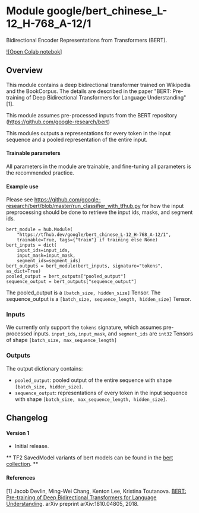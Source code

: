 # Module google/bert_chinese_L-12_H-768_A-12/1

Bidirectional Encoder Representations from Transformers (BERT).

[![Open Colab notebok]](https://colab.research.google.com/github/google-research/bert/blob/master/predicting_movie_reviews_with_bert_on_tf_hub.ipynb)

<!-- dataset: Wikipedia and BooksCorpus -->
<!-- asset-path: legacy -->
<!-- network-architecture: Transformer -->
<!-- language: en -->
<!-- fine-tunable: true -->
<!-- format: hub -->
<!-- module-type: text-embedding -->


## Overview

This module contains a deep bidirectional transformer trained on Wikipedia and
the BookCorpus. The details are described in the paper "BERT: Pre-training of
Deep Bidirectional Transformers for Language Understanding" [1].

This module assumes pre-processed inputs from the BERT repository
(https://github.com/google-research/bert)

This modules outputs a representations for every token in the input sequence and
a pooled representation of the entire input.

#### Trainable parameters

All parameters in the module are trainable, and fine-tuning all parameters is
the recommended practice.

#### Example use

Please see
https://github.com/google-research/bert/blob/master/run_classifier_with_tfhub.py
for how the input preprocessing should be done to retrieve the input ids, masks,
and segment ids.

```
bert_module = hub.Module(
    "https://tfhub.dev/google/bert_chinese_L-12_H-768_A-12/1",
    trainable=True, tags={"train"} if training else None)
bert_inputs = dict(
    input_ids=input_ids,
    input_mask=input_mask,
    segment_ids=segment_ids)
bert_outputs = bert_module(bert_inputs, signature="tokens", as_dict=True)
pooled_output = bert_outputs["pooled_output"]
sequence_output = bert_outputs["sequence_output"]
```

The pooled_output is a `[batch_size, hidden_size]` Tensor. The sequence_output
is a `[batch_size, sequence_length, hidden_size]` Tensor.

### Inputs

We currently only support the `tokens` signature, which assumes pre-processed
inputs. `input_ids`, `input_mask`, and `segment_ids` are `int32` Tensors of
shape `[batch_size, max_sequence_length]`

### Outputs

The output dictionary contains:

*   `pooled_output`: pooled output of the entire sequence with shape
    `[batch_size, hidden_size]`.
*   `sequence_output`: representations of every token in the input sequence with
    shape `[batch_size, max_sequence_length, hidden_size]`.

## Changelog

#### Version 1

*   Initial release.

** TF2 SavedModel variants of bert models can be found in the
[bert collection](https://tfhub.dev/google/collections/bert/1). **

#### References

[1] Jacob Devlin, Ming-Wei Chang, Kenton Lee, Kristina Toutanova. [BERT:
Pre-training of Deep Bidirectional Transformers for Language
Understanding](https://arxiv.org/abs/1810.04805). arXiv preprint
arXiv:1810.04805, 2018.
